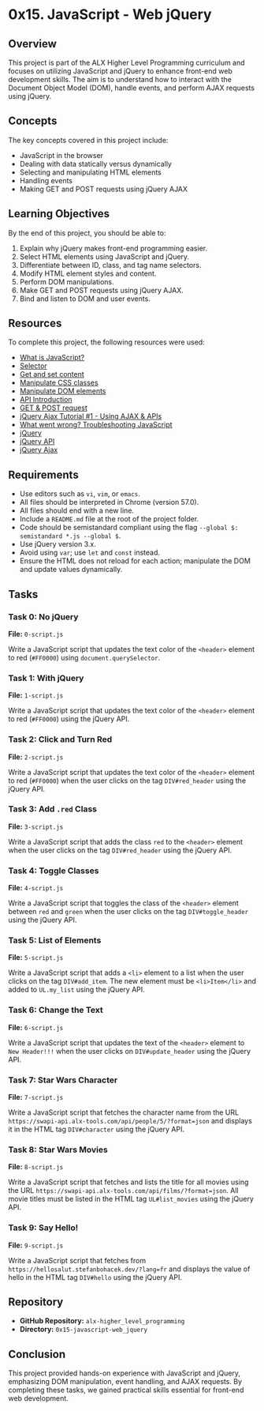 # 0x15. JavaScript - Web jQuery

## Overview

This project is part of the ALX Higher Level Programming curriculum and focuses on utilizing JavaScript and jQuery to enhance front-end web development skills. The aim is to understand how to interact with the Document Object Model (DOM), handle events, and perform AJAX requests using jQuery.

## Concepts

The key concepts covered in this project include:

- JavaScript in the browser
- Dealing with data statically versus dynamically
- Selecting and manipulating HTML elements
- Handling events
- Making GET and POST requests using jQuery AJAX

## Learning Objectives

By the end of this project, you should be able to:

1. Explain why jQuery makes front-end programming easier.
2. Select HTML elements using JavaScript and jQuery.
3. Differentiate between ID, class, and tag name selectors.
4. Modify HTML element styles and content.
5. Perform DOM manipulations.
6. Make GET and POST requests using jQuery AJAX.
7. Bind and listen to DOM and user events.

## Resources

To complete this project, the following resources were used:

- [What is JavaScript?](https://developer.mozilla.org/en-US/docs/Web/JavaScript/Guide/Introduction)
- [Selector](https://learn.jquery.com/using-jquery-core/selecting-elements/)
- [Get and set content](https://api.jquery.com/category/manipulation/)
- [Manipulate CSS classes](https://api.jquery.com/category/css/)
- [Manipulate DOM elements](https://api.jquery.com/category/manipulation/)
- [API Introduction](https://developer.mozilla.org/en-US/docs/Learn/JavaScript/Client-side_web_APIs/Introduction)
- [GET & POST request](https://developer.mozilla.org/en-US/docs/Web/HTTP/Methods)
- [jQuery Ajax Tutorial #1 - Using AJAX & APIs](https://www.youtube.com/watch?v=fEYx8dQr_cQ)
- [What went wrong? Troubleshooting JavaScript](https://developer.mozilla.org/en-US/docs/Learn/JavaScript/First_steps/What_went_wrong)
- [jQuery](https://jquery.com/)
- [jQuery API](https://api.jquery.com/)
- [jQuery Ajax](https://api.jquery.com/jquery.ajax/)

## Requirements

- Use editors such as `vi`, `vim`, or `emacs`.
- All files should be interpreted in Chrome (version 57.0).
- All files should end with a new line.
- Include a `README.md` file at the root of the project folder.
- Code should be semistandard compliant using the flag `--global $: semistandard *.js --global $`.
- Use jQuery version 3.x.
- Avoid using `var`; use `let` and `const` instead.
- Ensure the HTML does not reload for each action; manipulate the DOM and update values dynamically.

## Tasks

### Task 0: No jQuery

**File:** `0-script.js`

Write a JavaScript script that updates the text color of the `<header>` element to red (`#FF0000`) using `document.querySelector`.

### Task 1: With jQuery

**File:** `1-script.js`

Write a JavaScript script that updates the text color of the `<header>` element to red (`#FF0000`) using the jQuery API.

### Task 2: Click and Turn Red

**File:** `2-script.js`

Write a JavaScript script that updates the text color of the `<header>` element to red (`#FF0000`) when the user clicks on the tag `DIV#red_header` using the jQuery API.

### Task 3: Add `.red` Class

**File:** `3-script.js`

Write a JavaScript script that adds the class `red` to the `<header>` element when the user clicks on the tag `DIV#red_header` using the jQuery API.

### Task 4: Toggle Classes

**File:** `4-script.js`

Write a JavaScript script that toggles the class of the `<header>` element between `red` and `green` when the user clicks on the tag `DIV#toggle_header` using the jQuery API.

### Task 5: List of Elements

**File:** `5-script.js`

Write a JavaScript script that adds a `<li>` element to a list when the user clicks on the tag `DIV#add_item`. The new element must be `<li>Item</li>` and added to `UL.my_list` using the jQuery API.

### Task 6: Change the Text

**File:** `6-script.js`

Write a JavaScript script that updates the text of the `<header>` element to `New Header!!!` when the user clicks on `DIV#update_header` using the jQuery API.

### Task 7: Star Wars Character

**File:** `7-script.js`

Write a JavaScript script that fetches the character name from the URL `https://swapi-api.alx-tools.com/api/people/5/?format=json` and displays it in the HTML tag `DIV#character` using the jQuery API.

### Task 8: Star Wars Movies

**File:** `8-script.js`

Write a JavaScript script that fetches and lists the title for all movies using the URL `https://swapi-api.alx-tools.com/api/films/?format=json`. All movie titles must be listed in the HTML tag `UL#list_movies` using the jQuery API.

### Task 9: Say Hello!

**File:** `9-script.js`

Write a JavaScript script that fetches from `https://hellosalut.stefanbohacek.dev/?lang=fr` and displays the value of hello in the HTML tag `DIV#hello` using the jQuery API.

## Repository

- **GitHub Repository:** `alx-higher_level_programming`
- **Directory:** `0x15-javascript-web_jquery`

## Conclusion

This project provided hands-on experience with JavaScript and jQuery, emphasizing DOM manipulation, event handling, and AJAX requests. By completing these tasks, we gained practical skills essential for front-end web development.
